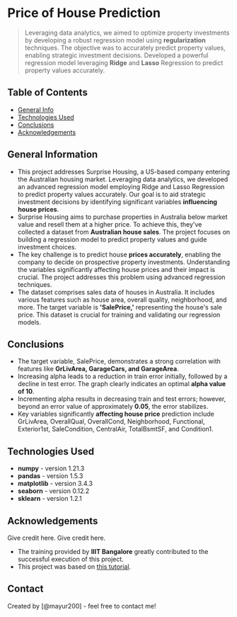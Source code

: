 # Price of House Prediction
> Leveraging data analytics, we aimed to optimize property investments by developing a robust regression model using **regularization** techniques. The objective was to accurately predict property values, enabling strategic investment decisions. Developed a powerful regression model leveraging **Ridge** and **Lasso** Regression to predict property values accurately.


## Table of Contents
* [General Info](#general-information)
* [Technologies Used](#technologies-used)
* [Conclusions](#conclusions)
* [Acknowledgements](#acknowledgements)



## General Information
- This project addresses Surprise Housing, a US-based company entering the Australian housing market. Leveraging data analytics, we developed an advanced regression model employing Ridge and Lasso Regression to predict property values accurately. Our goal is to aid strategic investment decisions by identifying significant variables **influencing house prices**.
- Surprise Housing aims to purchase properties in Australia below market value and resell them at a higher price. To achieve this, they've collected a dataset from **Australian house sales**. The project focuses on building a regression model to predict property values and guide investment choices.
- The key challenge is to predict house **prices accurately**, enabling the company to decide on prospective property investments. Understanding the variables significantly affecting house prices and their impact is crucial. The project addresses this problem using advanced regression techniques.
- The dataset comprises sales data of houses in Australia. It includes various features such as house area, overall quality, neighborhood, and more. The target variable is **'SalePrice,'** representing the house's sale price. This dataset is crucial for training and validating our regression models.



## Conclusions
- The target variable, SalePrice, demonstrates a strong correlation with features like **GrLivArea, GarageCars, and GarageArea**.
- Increasing alpha leads to a reduction in train error initially, followed by a decline in test error. The graph clearly indicates an optimal **alpha value of 10**.
- Incrementing alpha results in decreasing train and test errors; however, beyond an error value of approximately **0.05**, the error stabilizes.
- Key variables significantly **affecting house price** prediction include GrLivArea, OverallQual, OverallCond, Neighborhood, Functional, Exterior1st, SaleCondition, CentralAir, TotalBsmtSF, and Condition1.




## Technologies Used
- **numpy** - version 1.21.3
- **pandas** - version 1.5.3
- **matplotlib** - version 3.4.3
- **seaborn** - version 0.12.2
- **sklearn** - version 1.2.1



## Acknowledgements
Give credit here.
Give credit here.
- The training provided by **IIIT Bangalore** greatly contributed to the successful execution of this project.
- This project was based on [this tutorial](https://learn.upgrad.com/course/4617/segment/27466/242409/740997/3737983).



## Contact
Created by [@mayur200] - feel free to contact me!


